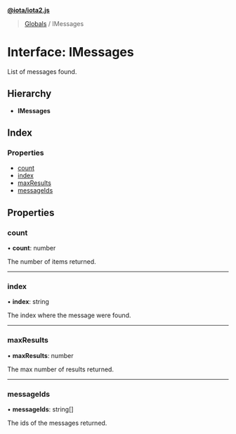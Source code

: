 **[@iota/iota2.js](../README.md)**

> [Globals](../README.md) / IMessages

# Interface: IMessages

List of messages found.

## Hierarchy

* **IMessages**

## Index

### Properties

* [count](imessages.md#count)
* [index](imessages.md#index)
* [maxResults](imessages.md#maxresults)
* [messageIds](imessages.md#messageids)

## Properties

### count

•  **count**: number

The number of items returned.

___

### index

•  **index**: string

The index where the message were found.

___

### maxResults

•  **maxResults**: number

The max number of results returned.

___

### messageIds

•  **messageIds**: string[]

The ids of the messages returned.
